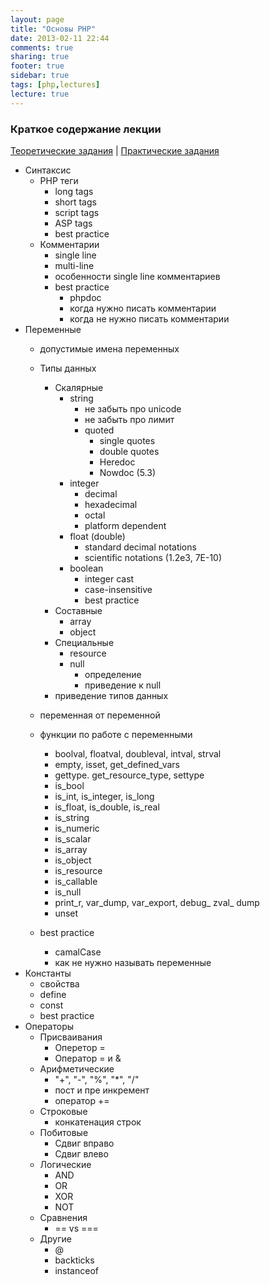 ```yaml
---
layout: page
title: "Основы PHP"
date: 2013-02-11 22:44
comments: true
sharing: true
footer: true
sidebar: true
tags: [php,lectures]
lecture: true
---
```

### Краткое содержание лекции

[Теоретические задания](02-php-basics-theoretical-tasks.html) |
[Практические задания](02-php-basics-practical-tasks.html)

 * Синтаксис
    * PHP теги
        * long tags
        * short tags
        * script tags
        * ASP tags
        * best practice
    * Комментарии
        * single line
        * multi-line
        * особенности single line комментариев
        * best practice
            * phpdoc
            * когда нужно писать комментарии
            * когда не нужно писать комментарии
 * Переменные
    * допустимые имена переменных
    * Типы данных
        * Скалярные
            * string
                * не забыть про unicode
                * не забыть про лимит
                * quoted
                    * single quotes
                    * double quotes
                    * Heredoc
                    * Nowdoc (5.3)
            * integer
                * decimal
                * hexadecimal
                * octal
                * platform dependent
            * float (double)
                * standard decimal notations
                * scientific notations (1.2e3, 7E-10)
            * boolean
                * integer cast
                * case-insensitive
                * best practice
        * Составные
            * array
            * object
        * Специальные
            * resource
            * null
                * определение
                * приведение к null
        * приведение типов данных
    * переменная от переменной
    * функции по работе с переменными
        * boolval, floatval, doubleval, intval, strval
        * empty, isset, get_defined_vars
        * gettype. get_resource_type, settype
        * is_bool
        * is_int, is_integer, is_long
        * is_float, is_double, is_real
        * is_string
        * is_numeric
        * is_scalar
        * is_array
        * is_object
        * is_resource
        * is_callable
        * is_null
        * print_r, var_dump, var_export, debug_ zval_ dump
        * unset

    * best practice
        * camalCase
        * как не нужно называть переменные
 * Константы
    * свойства
    * define
    * const
    * best practice
 * Операторы
    * Присваивания
        * Оперетор =
        * Оператор = и &
    * Арифметические
        * "+", "-", "%", "*", "/"
        * пост и пре инкремент
        * оператор +=
    * Строковые
        * конкатенация строк
    * Побитовые
        * Сдвиг вправо
        * Сдвиг влево
    * Логические
        * AND
        * OR
        * XOR
        * NOT
    * Сравнения
        * == vs ===
    * Другие
        * @
        * backticks
        * instanceof
